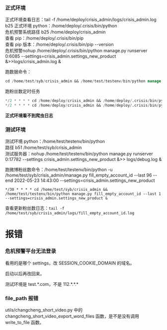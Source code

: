 
### 正式环境 

正式环境查看日志：tail -f /home/deploy/crisis_admin/logs/crisis_admin.log   
b25 正式环境 python：/home/deploy/.crisis/bin/python    
危机预警系统路径 b25 /home/deploy/crisis_admin    
查看 pip：/home/deploy/.crisis/bin/pip    
查看 pip 版本：/home/deploy/.crisis/bin/pip --version     
危机预警nohup /home/deploy/.crisis/bin/python manage.py runserver 0:6085 --settings=crisis_admin.settings_new_product &>>logs/crisis_admin.log &   

跑数据命令：  

```sql  
cd /home/test/syb/crisis_admin && /home/test/testenv/bin/python manage.py fill_empty_account_id --last 1230 --end "2022-06-10 16:30:00" --settings=crisis_admin.settings_new_product &>> logs/daily12.log &
```   

跑粉丝数定时任务   
```sql   
*/2 * * * * cd /home/deploy/crisis_admin && /home/deploy/.crisis/bin/python manage.py fill_empty_account_id --last 0.067 --settings=crisis_admin.settings_new_product &   
*/2 * * * * cd /home/deploy/crisis_admin && /home/deploy/.crisis/bin/python manage.py fill_empty_account_id --last 0.067 --daily12 --settings=crisis_admin.settings_new_product &  
```  


**正式环境看不到爬虫日志**  


### 测试环境  

测试环境 python：/home/test/testenv/bin/python   
路径 b51 /home/test/syb/crisis_admin   
测试服务器：nohup /home/test/testenv/bin/python manage.py runserver 0:17782 --settings crisis_admin.settings_new_product &>> logs/debug.log &     

跑微博粉丝数命令：/home/test/testenv/bin/python -u /home/test/syb/crisis_admin/manage.py fill_empty_account_id --last 96 --end 2022-05-23 14:43:00 --settings=crisis_admin.settings_new_product   

`*/30 * * * * cd /home/test/syb/crisis_admin && /home/test/testenv/bin/python manage.py fill_empty_account_id --last 1 --settings=crisis_admin.settings_new_product &`   

查看更新粉丝数日志：`tail -f /home/test/syb/crisis_admin/logs/fill_empty_account_id.log`   


# 报错  

### 危机预警平台无法登录   

看用的是哪个 settings，改 SESSION_COOKIE_DOMAIN 的域名。    

启动以后再改回来。   

测试环境是 test.\*.com，不是 112.\*.\*.\*    


### file_path 报错  

utils/changcheng_short_video.py 中的 changcheng_short_video_export_word_files 函数，是不是没有调用 write_to_file 函数。     



